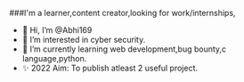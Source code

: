###I'm a learner,content creator,looking for work/internships,

- 👋 Hi, I’m @Abhi169
- 👀 I’m interested in cyber security.
- 🌱 I’m currently learning web development,bug bounty,c language,python.
- ✨ 2022 Aim: To publish atleast 2 useful project.

<!---
Abhi169/Abhi169 is a ✨ special ✨ repository because its `README.md` (this file) appears on your GitHub profile.
You can click the Preview link to take a look at your changes.
--->
